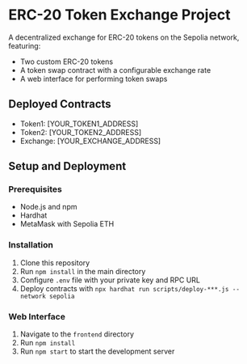 # ERC-20 Token Exchange Project

A decentralized exchange for ERC-20 tokens on the Sepolia network, featuring:

- Two custom ERC-20 tokens
- A token swap contract with a configurable exchange rate
- A web interface for performing token swaps

## Deployed Contracts

- Token1: [YOUR_TOKEN1_ADDRESS]
- Token2: [YOUR_TOKEN2_ADDRESS]
- Exchange: [YOUR_EXCHANGE_ADDRESS]

## Setup and Deployment

### Prerequisites
- Node.js and npm
- Hardhat
- MetaMask with Sepolia ETH

### Installation
1. Clone this repository
2. Run `npm install` in the main directory
3. Configure `.env` file with your private key and RPC URL
4. Deploy contracts with `npx hardhat run scripts/deploy-***.js --network sepolia`

### Web Interface
1. Navigate to the `frontend` directory
2. Run `npm install`
3. Run `npm start` to start the development server
